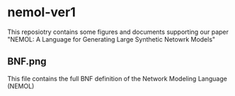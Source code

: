 # nemol-ver1
This reposiotry contains some figures and documents supporting our paper "NEMOL: A Language for Generating Large Synthetic Netowrk Models"

## BNF.png
This file contains the full BNF definition of the Network Modeling Language (NEMOL)
